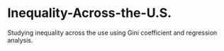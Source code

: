 # Inequality-Across-the-U.S.
Studying inequality across the use using Gini coefficient and regression analysis.
